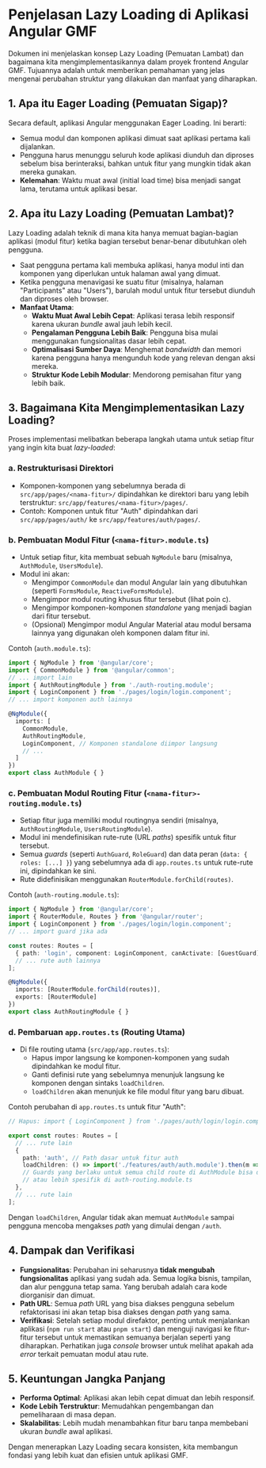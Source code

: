 # Penjelasan Lazy Loading di Aplikasi Angular GMF

Dokumen ini menjelaskan konsep Lazy Loading (Pemuatan Lambat) dan bagaimana kita mengimplementasikannya dalam proyek frontend Angular GMF. Tujuannya adalah untuk memberikan pemahaman yang jelas mengenai perubahan struktur yang dilakukan dan manfaat yang diharapkan.

## 1. Apa itu Eager Loading (Pemuatan Sigap)?

Secara default, aplikasi Angular menggunakan Eager Loading. Ini berarti:
- Semua modul dan komponen aplikasi dimuat saat aplikasi pertama kali dijalankan.
- Pengguna harus menunggu seluruh kode aplikasi diunduh dan diproses sebelum bisa berinteraksi, bahkan untuk fitur yang mungkin tidak akan mereka gunakan.
- **Kelemahan**: Waktu muat awal (initial load time) bisa menjadi sangat lama, terutama untuk aplikasi besar.

## 2. Apa itu Lazy Loading (Pemuatan Lambat)?

Lazy Loading adalah teknik di mana kita hanya memuat bagian-bagian aplikasi (modul fitur) ketika bagian tersebut benar-benar dibutuhkan oleh pengguna.
- Saat pengguna pertama kali membuka aplikasi, hanya modul inti dan komponen yang diperlukan untuk halaman awal yang dimuat.
- Ketika pengguna menavigasi ke suatu fitur (misalnya, halaman "Participants" atau "Users"), barulah modul untuk fitur tersebut diunduh dan diproses oleh browser.
- **Manfaat Utama**:
    - **Waktu Muat Awal Lebih Cepat**: Aplikasi terasa lebih responsif karena ukuran *bundle* awal jauh lebih kecil.
    - **Pengalaman Pengguna Lebih Baik**: Pengguna bisa mulai menggunakan fungsionalitas dasar lebih cepat.
    - **Optimalisasi Sumber Daya**: Menghemat *bandwidth* dan memori karena pengguna hanya mengunduh kode yang relevan dengan aksi mereka.
    - **Struktur Kode Lebih Modular**: Mendorong pemisahan fitur yang lebih baik.

## 3. Bagaimana Kita Mengimplementasikan Lazy Loading?

Proses implementasi melibatkan beberapa langkah utama untuk setiap fitur yang ingin kita buat *lazy-loaded*:

### a. Restrukturisasi Direktori
   - Komponen-komponen yang sebelumnya berada di `src/app/pages/<nama-fitur>/` dipindahkan ke direktori baru yang lebih terstruktur: `src/app/features/<nama-fitur>/pages/`.
   - Contoh: Komponen untuk fitur "Auth" dipindahkan dari `src/app/pages/auth/` ke `src/app/features/auth/pages/`.

### b. Pembuatan Modul Fitur (`<nama-fitur>.module.ts`)
   - Untuk setiap fitur, kita membuat sebuah `NgModule` baru (misalnya, `AuthModule`, `UsersModule`).
   - Modul ini akan:
     - Mengimpor `CommonModule` dan modul Angular lain yang dibutuhkan (seperti `FormsModule`, `ReactiveFormsModule`).
     - Mengimpor modul routing khusus fitur tersebut (lihat poin c).
     - Mengimpor komponen-komponen *standalone* yang menjadi bagian dari fitur tersebut.
     - (Opsional) Mengimpor modul Angular Material atau modul bersama lainnya yang digunakan oleh komponen dalam fitur ini.

   Contoh (`auth.module.ts`):
   ```typescript
   import { NgModule } from '@angular/core';
   import { CommonModule } from '@angular/common';
   // ... import lain
   import { AuthRoutingModule } from './auth-routing.module';
   import { LoginComponent } from './pages/login/login.component';
   // ... import komponen auth lainnya

   @NgModule({
     imports: [
       CommonModule,
       AuthRoutingModule,
       LoginComponent, // Komponen standalone diimpor langsung
       // ...
     ]
   })
   export class AuthModule { }
   ```

### c. Pembuatan Modul Routing Fitur (`<nama-fitur>-routing.module.ts`)
   - Setiap fitur juga memiliki modul routingnya sendiri (misalnya, `AuthRoutingModule`, `UsersRoutingModule`).
   - Modul ini mendefinisikan rute-rute (URL *paths*) spesifik untuk fitur tersebut.
   - Semua *guards* (seperti `AuthGuard`, `RoleGuard`) dan data peran (`data: { roles: [...] }`) yang sebelumnya ada di `app.routes.ts` untuk rute-rute ini, dipindahkan ke sini.
   - Rute didefinisikan menggunakan `RouterModule.forChild(routes)`.

   Contoh (`auth-routing.module.ts`):
   ```typescript
   import { NgModule } from '@angular/core';
   import { RouterModule, Routes } from '@angular/router';
   import { LoginComponent } from './pages/login/login.component';
   // ... import guard jika ada

   const routes: Routes = [
     { path: 'login', component: LoginComponent, canActivate: [GuestGuard] },
     // ... rute auth lainnya
   ];

   @NgModule({
     imports: [RouterModule.forChild(routes)],
     exports: [RouterModule]
   })
   export class AuthRoutingModule { }
   ```

### d. Pembaruan `app.routes.ts` (Routing Utama)
   - Di file routing utama (`src/app/app.routes.ts`):
     - Hapus impor langsung ke komponen-komponen yang sudah dipindahkan ke modul fitur.
     - Ganti definisi rute yang sebelumnya menunjuk langsung ke komponen dengan sintaks `loadChildren`.
     - `loadChildren` akan menunjuk ke file modul fitur yang baru dibuat.

   Contoh perubahan di `app.routes.ts` untuk fitur "Auth":
   ```typescript
   // Hapus: import { LoginComponent } from './pages/auth/login/login.component';

   export const routes: Routes = [
     // ... rute lain
     {
       path: 'auth', // Path dasar untuk fitur auth
       loadChildren: () => import('./features/auth/auth.module').then(m => m.AuthModule),
       // Guards yang berlaku untuk semua child route di AuthModule bisa diletakkan di sini,
       // atau lebih spesifik di auth-routing.module.ts
     },
     // ... rute lain
   ];
   ```
   Dengan `loadChildren`, Angular tidak akan memuat `AuthModule` sampai pengguna mencoba mengakses *path* yang dimulai dengan `/auth`.

## 4. Dampak dan Verifikasi

- **Fungsionalitas**: Perubahan ini seharusnya **tidak mengubah fungsionalitas** aplikasi yang sudah ada. Semua logika bisnis, tampilan, dan alur pengguna tetap sama. Yang berubah adalah cara kode diorganisir dan dimuat.
- **Path URL**: Semua *path* URL yang bisa diakses pengguna sebelum refaktorisasi ini akan tetap bisa diakses dengan *path* yang sama.
- **Verifikasi**: Setelah setiap modul direfaktor, penting untuk menjalankan aplikasi (`npm run start` atau `pnpm start`) dan menguji navigasi ke fitur-fitur tersebut untuk memastikan semuanya berjalan seperti yang diharapkan. Perhatikan juga *console* browser untuk melihat apakah ada *error* terkait pemuatan modul atau rute.

## 5. Keuntungan Jangka Panjang

- **Performa Optimal**: Aplikasi akan lebih cepat dimuat dan lebih responsif.
- **Kode Lebih Terstruktur**: Memudahkan pengembangan dan pemeliharaan di masa depan.
- **Skalabilitas**: Lebih mudah menambahkan fitur baru tanpa membebani ukuran *bundle* awal aplikasi.

Dengan menerapkan Lazy Loading secara konsisten, kita membangun fondasi yang lebih kuat dan efisien untuk aplikasi GMF.
